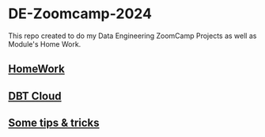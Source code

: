 # DE-Zoomcamp-2024
This repo created to do my Data Engineering ZoomCamp Projects as well as Module's Home Work.


## <a href = 'https://github.com/Metwaa/DE-Zoomcamp-2024/tree/main/DE-HomeWork'> HomeWork </a>

## <a href = 'https://github.com/Metwaa/DE-Zoomcamp-2024/tree/main/dbt_nyc_taxi_data'> DBT Cloud </a>

## <a href = 'https://github.com/Metwaa/DE-Zoomcamp-2024/blob/main/CodeSpace_StepByStep.md'> Some tips & tricks </a>